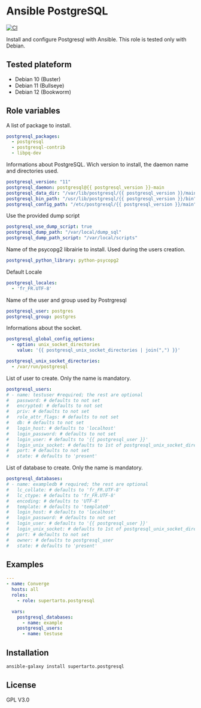 # Ansible PostgreSQL
[![CI](https://github.com/supertarto/ansible-postgresql/actions/workflows/ci.yml/badge.svg)](https://github.com/supertarto/ansible-postgresql/actions/workflows/ci.yml)

Install and configure Postgresql with Ansible. This role is tested only with Debian.

## Tested plateform
* Debian 10 (Buster)
* Debian 11 (Bullseye)
* Debian 12 (Bookworm)

## Role variables
A list of package to install.

```yml
postgresql_packages:
  - postgresql
  - postgresql-contrib
  - libpq-dev
```

Informations about PostgreSQL. Wich version to install, the daemon name and directories used.

```yml
postgresql_version: "11"
postgresql_daemon: postgresql@{{ postgresql_version }}-main
postgresql_data_dir: "/var/lib/postgresql/{{ postgresql_version }}/main"
postgresql_bin_path: "/usr/lib/postgresql/{{ postgresql_version }}/bin"
postgresql_config_path: "/etc/postgresql/{{ postgresql_version }}/main"
```

Use the provided dump script

```yml
postgresql_use_dump_script: true
postgresql_dump_path: "/var/local/dump_sql"
postgresql_dump_path_script: "/var/local/scripts"
```

Name of the psycopg2 librairie to install. Used during the users creation.

```yml
postgresql_python_library: python-psycopg2
```

Default Locale

```yml
postgresql_locales:
  - 'fr_FR.UTF-8'
```

Name of the user and group used by Postrgresql

```yml
postgresql_user: postgres
postgresql_group: postgres
```

Informations about the socket.

```yml
postgresql_global_config_options:
  - option: unix_socket_directories
    value: '{{ postgresql_unix_socket_directories | join(",") }}'

postgresql_unix_socket_directories:
  - /var/run/postgresql
```

List of user to create. Only the name is mandatory.

```yml
postgresql_users:
# - name: testuser #required; the rest are optional
#   password: # defaults to not set
#   encrypted: # defaults to not set
#   priv: # defaults to not set
#   role_attr_flags: # defaults to not set
#   db: # defaults to not set
#   login_host: # defaults to 'localhost'
#   login_password: # defaults to not set
#   login_user: # defaults to '{{ postgresql_user }}'
#   login_unix_socket: # defaults to 1st of postgresql_unix_socket_directories
#   port: # defaults to not set
#   state: # defaults to 'present'
```

List of database to create. Only the name is mandatory.

```yml
postgresql_databases:
# - name: exampledb # required; the rest are optional
#   lc_collate: # defaults to 'fr_FR.UTF-8'
#   lc_ctype: # defaults to 'fr_FR.UTF-8'
#   encoding: # defaults to 'UTF-8'
#   template: # defaults to 'template0'
#   login_host: # defaults to 'localhost'
#   login_password: # defaults to not set
#   login_user: # defaults to '{{ postgresql_user }}'
#   login_unix_socket: # defaults to 1st of postgresql_unix_socket_directories
#   port: # defaults to not set
#   owner: # defaults to postgresql_user
#   state: # defaults to 'present'
```

## Examples

```yml
---
- name: Converge
  hosts: all
  roles:
    - role: supertarto.postgresql

  vars:
    postgresql_databases:
      - name: example
    postgresql_users:
      - name: testuse
```

## Installation

```bash
ansible-galaxy install supertarto.postgresql
```

## License
GPL V3.0
